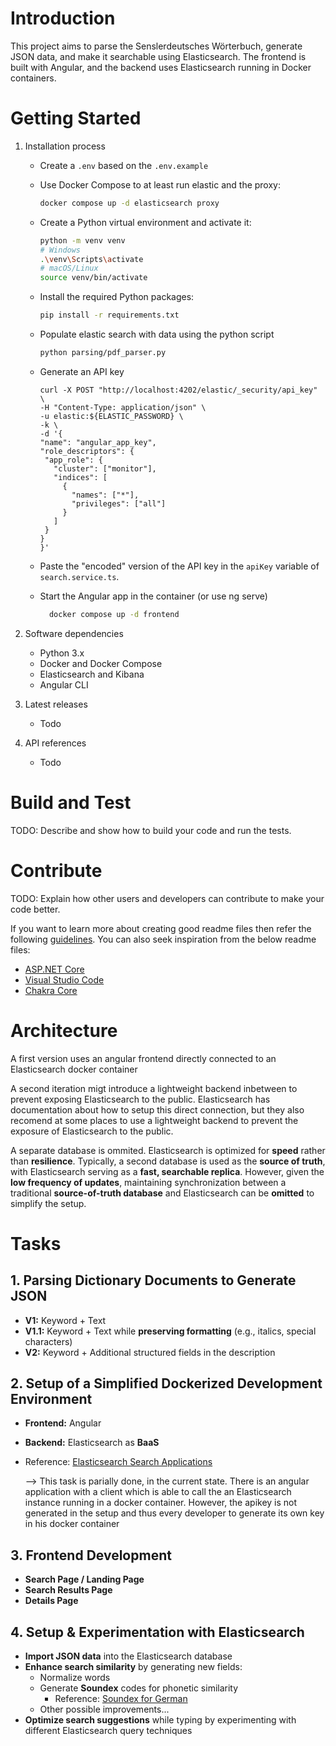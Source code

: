 # Introduction

This project aims to parse the Senslerdeutsches Wörterbuch, generate JSON data, and make it searchable using Elasticsearch. The frontend is built with Angular, and the backend uses Elasticsearch running in Docker containers.

# Getting Started

1. Installation process

   - Create a `.env` based on the `.env.example`
   - Use Docker Compose to at least run elastic and the proxy:

     ```sh
     docker compose up -d elasticsearch proxy
     ```

   - Create a Python virtual environment and activate it:
     ```sh
     python -m venv venv
     # Windows
     .\venv\Scripts\activate
     # macOS/Linux
     source venv/bin/activate
     ```
   - Install the required Python packages:
     ```sh
     pip install -r requirements.txt
     ```
   - Populate elastic search with data using the python script
     ```sh
     python parsing/pdf_parser.py
     ```
   - Generate an API key

     ```curl
     curl -X POST "http://localhost:4202/elastic/_security/api_key" \
     -H "Content-Type: application/json" \
     -u elastic:${ELASTIC_PASSWORD} \
     -k \
     -d '{
     "name": "angular_app_key",
     "role_descriptors": {
      "app_role": {
        "cluster": ["monitor"],
        "indices": [
          {
            "names": ["*"],
            "privileges": ["all"]
          }
        ]
      }
     }
     }'
     ```

   - Paste the "encoded" version of the API key in the `apiKey` variable of `search.service.ts`.
   - Start the Angular app in the container (or use ng serve)
      ```sh
        docker compose up -d frontend
      ```

2. Software dependencies

   - Python 3.x
   - Docker and Docker Compose
   - Elasticsearch and Kibana
   - Angular CLI

3. Latest releases
   - Todo
4. API references
   - Todo

# Build and Test

TODO: Describe and show how to build your code and run the tests.

# Contribute

TODO: Explain how other users and developers can contribute to make your code better.

If you want to learn more about creating good readme files then refer the following [guidelines](https://docs.microsoft.com/en-us/azure/devops/repos/git/create-a-readme?view=azure-devops). You can also seek inspiration from the below readme files:

- [ASP.NET Core](https://github.com/aspnet/Home)
- [Visual Studio Code](https://github.com/Microsoft/vscode)
- [Chakra Core](https://github.com/Microsoft/ChakraCore)

# Architecture

A first version uses an angular frontend directly connected to an Elasticsearch docker container

A second iteration migt introduce a lightweight backend inbetween to prevent exposing Elasticsearch to the public. Elasticsearch has documentation about how to setup this direct connection, but they also recomend at some places to use a lightweight backend to prevent the exposure of Elasticsearch to the public.

A separate database is ommited. Elasticsearch is optimized for **speed** rather than **resilience**. Typically, a second database is used as the **source of truth**, with Elasticsearch serving as a **fast, searchable replica**.
However, given the **low frequency of updates**, maintaining synchronization between a traditional **source-of-truth database** and Elasticsearch can be **omitted** to simplify the setup.

# **Tasks**

## 1. Parsing Dictionary Documents to Generate JSON

- **V1:** Keyword + Text
- **V1.1:** Keyword + Text while **preserving formatting** (e.g., italics, special characters)
- **V2:** Keyword + Additional structured fields in the description

## 2. Setup of a Simplified Dockerized Development Environment

- **Frontend:** Angular
- **Backend:** Elasticsearch as **BaaS**

- Reference: [Elasticsearch Search Applications](https://www.elastic.co/guide/en/elasticsearch/reference/current/search-application-overview.html)

  --> This task is parially done, in the current state. There is an angular application with a client which is able to call the an Elasticsearch instance running in a docker container. However, the apikey is not generated in the setup and thus every developer to generate its own key in his docker container

## 3. Frontend Development

- **Search Page / Landing Page**
- **Search Results Page**
- **Details Page**

## 4. Setup & Experimentation with Elasticsearch

- **Import JSON data** into the Elasticsearch database
- **Enhance search similarity** by generating new fields:
  - Normalize words
  - Generate **Soundex** codes for phonetic similarity
    - Reference: [Soundex for German](https://de.wikipedia.org/wiki/Soundex#Soundex_f%C3%BCr_die_deutsche_Sprache)
  - Other possible improvements...
- **Optimize search suggestions** while typing by experimenting with different Elasticsearch query techniques
